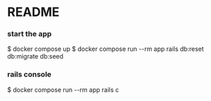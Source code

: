 # README

### start the app
$ docker compose up
$ docker compose run --rm app rails db:reset db:migrate db:seed

### rails console
$ docker compose run --rm app rails c

